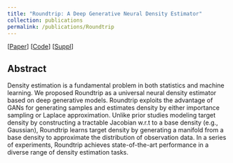 ```yaml
---
title: "Roundtrip: A Deep Generative Neural Density Estimator" 
collection: publications
permalink: /publications/Roundtrip
---
```

[[Paper](https://www.pnas.org/content/118/15/e2101344118)] [[Code](https://github.com/kimmo1019/Roundtrip)] [[Suppl](https://liu-q16.github.io/files/Roundtrip_suppl.pdf)] 

## Abstract
Density estimation is a fundamental problem in both statistics and machine learning. We proposed Roundtrip as a universal neural density estimator based on deep generative models. Roundtrip exploits the advantage of GANs for generating samples and estimates density by either importance sampling or Laplace approximation. Unlike prior studies modeling target density by constructing a tractable Jacobian w.r.t to a base density (e.g., Gaussian), Roundtrip learns target density by generating a manifold from a base density to approximate the distribution of observation data. In a series of experiments, Roundtrip achieves state-of-the-art performance in a diverse range of density estimation tasks.
